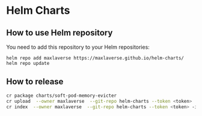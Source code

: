 # Helm Charts

## How to use Helm repository

You need to add this repository to your Helm repositories:

```
helm repo add maxlaverse https://maxlaverse.github.io/helm-charts/
helm repo update
```

## How to release
```bash
cr package charts/soft-pod-memory-evicter
cr upload  --owner maxlaverse  --git-repo helm-charts --token <token>
cr index  --owner maxlaverse  --git-repo helm-charts --token <token> -i ./
```
